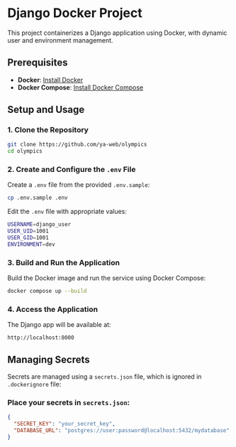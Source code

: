 # Django Docker Project

This project containerizes a Django application using Docker, with dynamic user and environment management.

## Prerequisites

- **Docker**: [Install Docker](https://docs.docker.com/get-docker/)
- **Docker Compose**: [Install Docker Compose](https://docs.docker.com/compose/install/)

## Setup and Usage

### 1. Clone the Repository

```bash
git clone https://github.com/ya-web/olympics
cd olympics
```

### 2. Create and Configure the `.env` File

Create a `.env` file from the provided `.env.sample`:

```bash
cp .env.sample .env
```

Edit the `.env` file with appropriate values:

```bash
USERNAME=django_user
USER_UID=1001
USER_GID=1001
ENVIRONMENT=dev
```

### 3. Build and Run the Application

Build the Docker image and run the service using Docker Compose:

```bash
docker compose up --build
```

### 4. Access the Application

The Django app will be available at:

```
http://localhost:8000
```

## Managing Secrets

Secrets are managed using a `secrets.json` file, which is ignored in `.dockerignore` file:

### Place your secrets in `secrets.json`:

```json
{
  "SECRET_KEY": "your_secret_key",
  "DATABASE_URL": "postgres://user:password@localhost:5432/mydatabase"
}
```
